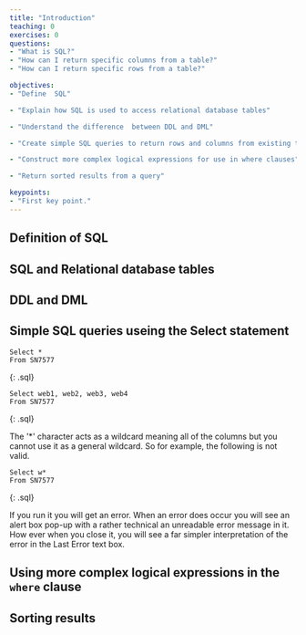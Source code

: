 ```yaml
---
title: "Introduction"
teaching: 0
exercises: 0
questions:
- "What is SQL?"
- "How can I return specific columns from a table?"
- "How can I return specific rows from a table?"

objectives:
- "Define  SQL" 

- "Explain how SQL is used to access relational database tables"

- "Understand the difference  between DDL and DML"

- "Create simple SQL queries to return rows and columns from existing tables"

- "Construct more complex logical expressions for use in where clauses"

- "Return sorted results from a query"

keypoints:
- "First key point."
---
```


## Definition of SQL 

## SQL and Relational database tables

## DDL and DML

## Simple SQL queries useing the Select statement

~~~ 
Select *
From SN7577
~~~ 
{: .sql}

~~~ 
Select web1, web2, web3, web4
From SN7577
~~~ 
{: .sql}

The '*' character acts as a wildcard meaning all of the columns but you cannot use it as a general wildcard.
So for example, the following is not valid.
~~~ 
Select w*
From SN7577
~~~ 
{: .sql}

If you run it you will get an error.
When an error does occur you will see an alert box pop-up with a rather technical an unreadable error message in it. How ever when you close it, you will see a far simpler interpretation of the error in the Last Error text box. 


## Using more complex logical expressions in the `where` clause

## Sorting results 
